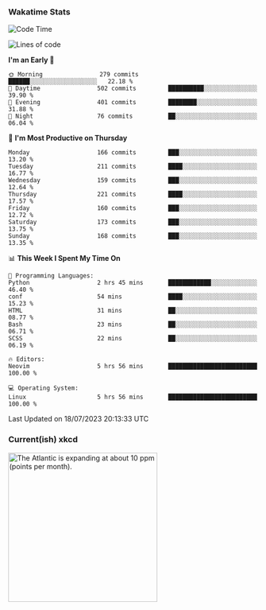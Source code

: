 ### Wakatime Stats
<!--START_SECTION:waka-->
![Code Time](http://img.shields.io/badge/Code%20Time-1%2C829%20hrs%2024%20mins-blue)

![Lines of code](https://img.shields.io/badge/From%20Hello%20World%20I%27ve%20Written-771.9%20thousand%20lines%20of%20code-blue)

**I'm an Early 🐤** 

```text
🌞 Morning                279 commits         ██████░░░░░░░░░░░░░░░░░░░   22.18 % 
🌆 Daytime                502 commits         ██████████░░░░░░░░░░░░░░░   39.90 % 
🌃 Evening                401 commits         ████████░░░░░░░░░░░░░░░░░   31.88 % 
🌙 Night                  76 commits          ██░░░░░░░░░░░░░░░░░░░░░░░   06.04 % 
```
📅 **I'm Most Productive on Thursday** 

```text
Monday                   166 commits         ███░░░░░░░░░░░░░░░░░░░░░░   13.20 % 
Tuesday                  211 commits         ████░░░░░░░░░░░░░░░░░░░░░   16.77 % 
Wednesday                159 commits         ███░░░░░░░░░░░░░░░░░░░░░░   12.64 % 
Thursday                 221 commits         ████░░░░░░░░░░░░░░░░░░░░░   17.57 % 
Friday                   160 commits         ███░░░░░░░░░░░░░░░░░░░░░░   12.72 % 
Saturday                 173 commits         ███░░░░░░░░░░░░░░░░░░░░░░   13.75 % 
Sunday                   168 commits         ███░░░░░░░░░░░░░░░░░░░░░░   13.35 % 
```


📊 **This Week I Spent My Time On** 

```text
💬 Programming Languages: 
Python                   2 hrs 45 mins       ████████████░░░░░░░░░░░░░   46.40 % 
conf                     54 mins             ████░░░░░░░░░░░░░░░░░░░░░   15.23 % 
HTML                     31 mins             ██░░░░░░░░░░░░░░░░░░░░░░░   08.77 % 
Bash                     23 mins             ██░░░░░░░░░░░░░░░░░░░░░░░   06.71 % 
SCSS                     22 mins             ██░░░░░░░░░░░░░░░░░░░░░░░   06.19 % 

🔥 Editors: 
Neovim                   5 hrs 56 mins       █████████████████████████   100.00 % 

💻 Operating System: 
Linux                    5 hrs 56 mins       █████████████████████████   100.00 % 
```


 Last Updated on 18/07/2023 20:13:33 UTC
<!--END_SECTION:waka-->

### Current(ish) xkcd
<a id="xkcd-a" title="The Atlantic is expanding at about 10 ppm (points per month)." href="https://www.xkcd.com" target="_blank">
        <img align="center" id="xkcd-img" src="https://imgs.xkcd.com/comics/geohydrotypography.png" alt="The Atlantic is expanding at about 10 ppm (points per month)." height=300 />
</a>
